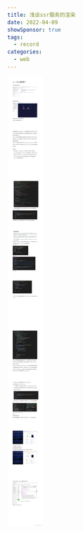```yaml
---
title: 浅谈ssr服务的渲染
date: 2022-04-09
showSponsor: true
tags:
  - record
categories:
  - web
---
```


<!-- more -->

![Image text](/images/646bfaa0c2194fc2b5c64348a710627a.png)
